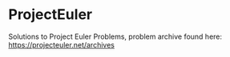# ProjectEuler
Solutions to Project Euler Problems, problem archive found here: https://projecteuler.net/archives
